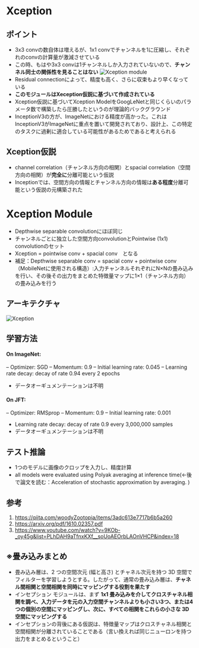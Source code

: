 # Xception
## ポイント
- 3x3 convの数自体は増えるが、1x1 convでチャンネルを1に圧縮し、それぞれのconvの計算量が激減させている
- この時、もはや3x3 convは1チャンネルしか入力されていないので、**チャンネル同士の関係性を見ることはない**
<img alt="Xception module" src=./image/xception_module.avif></img>
- Residual connectionによって、精度も高く、さらに収束もより早くなっている
- **このモジュールはXeception仮説に基づいて作成されている**
- Xception仮説に基づいてXception ModelをGoogLeNetと同じくらいのパラメータ数で構築したら圧勝したというのが理論的バックグラウンド
- InceptionV3の方が、ImageNetにおける精度が高かった。これはInceptionV3がImageNetに重点を置いて開発されており、設計上、この特定のタスクに過剰に適合している可能性があるためであると考えられる
## Xception仮説
- channel correlation（チャンネル方向の相関）とspacial correlation（空間方向の相関）が**完全に**分離可能という仮説
- Inceptionでは、空間方向の情報とチャンネル方向の情報は**ある程度**分離可能という仮説の元構築された
# Xception Module
- Depthwise separable convolutionにほぼ同じ
- チャンネルごとに独立した空間方向convolutionとPointwise (1x1) convolutionのセット
- Xception = pointwise conv + spacial conv　となる
- 補足：Depthwise separable conv = spacial conv + pointwise conv（MobileNetに使用される構造）:入力チャンネルそれぞれにN×Nの畳み込みを行い、その後その出力をまとめた特徴量マップに1×1（チャンネル方向）の畳み込みを行う
## アーキテクチャ 
<img alt="Xception" src=./image/Xception.avif></img>
## 学習方法
#### On ImageNet:
– Optimizer: SGD
– Momentum: 0.9
– Initial learning rate: 0.045
– Learning rate decay: decay of rate 0.94 every 2 epochs
- データオーギュメンテーションは不明
#### On JFT:
– Optimizer: RMSprop 
– Momentum: 0.9
– Initial learning rate: 0.001
- Learning rate decay: decay of rate 0.9 every 3,000,000 samples
- データオーギュメンテーションは不明
## テスト推論
- 1つのモデルに画像のクロップを入力し、精度計算
- all models were evaluated using Polyak averaging at inference time(←後で論文を読む：Acceleration of stochastic approximation by averaging. )
## 参考
1. https://qiita.com/woodyZootopia/items/3adc613e7717b6b5a260
2. https://arxiv.org/pdf/1610.02357.pdf
3. https://www.youtube.com/watch?v=9KOb-_oy45g&list=PLhDAH9aTfnxKXf__soUoAEOrbLAOnVHCP&index=18
## ※畳み込みまとめ
- 畳み込み層は、2 つの空間次元 (幅と高さ) とチャネル次元を持つ 3D 空間でフィルターを学習しようとする。したがって、通常の畳み込み層は、**チャネル間相関と空間相関を同時にマッピングする役割を果たす**
- インセプション モジュールは、まず **1x1 畳み込みを介してクロスチャネル相関を調べ、入力データを元の入力空間チャンネルよりも小さい3つ、または4つの個別の空間にマッピングし、次に、すべての相関をこれらの小さな 3D 空間にマッピングする**
- インセプションの背後にある仮説は、特徴量マップはクロスチャネル相関と空間相関が分離されていることである（言い換えれば同じニューロンを持つ出力をまとめるということ）
